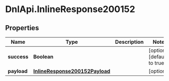 # DnlApi.InlineResponse200152

## Properties
Name | Type | Description | Notes
------------ | ------------- | ------------- | -------------
**success** | **Boolean** |  | [optional] [default to true]
**payload** | [**InlineResponse200152Payload**](InlineResponse200152Payload.md) |  | [optional] 


